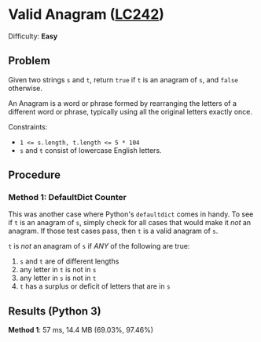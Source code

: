 # Valid Anagram ([LC242](https://leetcode.com/problems/valid-anagram/))
Difficulty: **Easy**

## Problem

Given two strings `s` and `t`, return `true` if `t` is an anagram of `s`, and `false` otherwise.

An Anagram is a word or phrase formed by rearranging the letters of a different word or phrase, typically using all the original letters exactly once.

Constraints:
- `1 <= s.length, t.length <= 5 * 104`
- `s` and `t` consist of lowercase English letters.

## Procedure

### Method 1: DefaultDict Counter

This was another case where Python's `defaultdict` comes in handy.  To see if `t` is an anagram of `s`, simply check for all cases that would make it *not* an anagram.  If those test cases pass, then `t` is a valid anagram of `s`.  

`t` is *not* an anagram of `s` if *ANY* of the following are true:

1. `s` and `t` are of different lengths
2. any letter in `t` is not in `s`
3. any letter in `s` is not in `t`
4. `t` has a surplus or deficit of letters that are in `s`

## Results (Python 3)

**Method 1**:  57 ms, 14.4 MB (69.03%, 97.46%)
